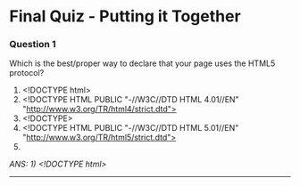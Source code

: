 # Final Quiz - Putting it Together

### Question 1
Which is the best/proper way to declare that your page uses the HTML5 protocol?

  1) \<!DOCTYPE html> 
  2) \<!DOCTYPE HTML PUBLIC "-//W3C//DTD HTML 4.01//EN" "http://www.w3.org/TR/html4/strict.dtd">
  3) \<!DOCTYPE> 
  4) \<!DOCTYPE HTML PUBLIC "-//W3C//DTD HTML 5.01//EN" "http://www.w3.org/TR/html5/strict.dtd">
  5) <!html> 
 
_ANS:  1) \<!DOCTYPE html>_<hr>
